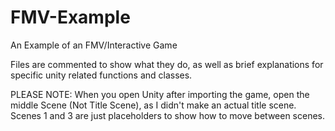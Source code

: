# FMV-Example
An Example of an FMV/Interactive Game

Files are commented to show what they do, as well as brief explanations for specific unity related functions and classes.

PLEASE NOTE: When you open Unity after importing the game, open the middle Scene (Not Title Scene), as I didn't make an actual title scene. Scenes 1 and 3 are just placeholders to show how to move between scenes.
